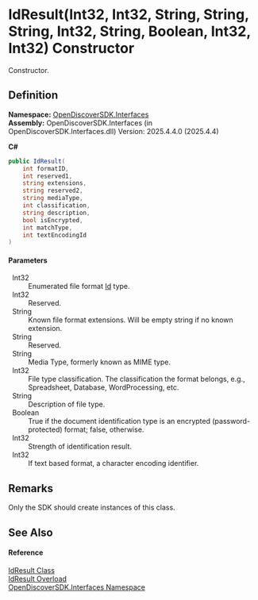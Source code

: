 # IdResult(Int32, Int32, String, String, String, Int32, String, Boolean, Int32, Int32) Constructor


Constructor.



## Definition
**Namespace:** <a href="5601be11-3859-60ba-961e-4dc4e0cf2953">OpenDiscoverSDK.Interfaces</a>  
**Assembly:** OpenDiscoverSDK.Interfaces (in OpenDiscoverSDK.Interfaces.dll) Version: 2025.4.4.0 (2025.4.4)

**C#**
``` C#
public IdResult(
	int formatID,
	int reserved1,
	string extensions,
	string reserved2,
	string mediaType,
	int classification,
	string description,
	bool isEncrypted,
	int matchType,
	int textEncodingId
)
```



#### Parameters
<dl><dt>  Int32</dt><dd>Enumerated file format <a href="6f1047fb-7367-c09c-5621-ae7632c8404b">Id</a> type.</dd><dt>  Int32</dt><dd>Reserved.</dd><dt>  String</dt><dd>Known file format extensions. Will be empty string if no known extension.</dd><dt>  String</dt><dd>Reserved.</dd><dt>  String</dt><dd>Media Type, formerly known as MIME type.</dd><dt>  Int32</dt><dd>File type classification. The classification the format belongs, e.g., Spreadsheet, Database, WordProcessing, etc.</dd><dt>  String</dt><dd>Description of file type.</dd><dt>  Boolean</dt><dd>True if the document identification type is an encrypted (password-protected) format; false, otherwise.</dd><dt>  Int32</dt><dd>Strength of identification result.</dd><dt>  Int32</dt><dd>If text based format, a character encoding identifier.</dd></dl>

## Remarks
Only the SDK should create instances of this class.

## See Also


#### Reference
<a href="b988a0c1-116e-339f-6db3-dfdf9ab0247a">IdResult Class</a>  
<a href="c177d1f7-76b2-bd00-16c2-007c9ebea960">IdResult Overload</a>  
<a href="5601be11-3859-60ba-961e-4dc4e0cf2953">OpenDiscoverSDK.Interfaces Namespace</a>  
